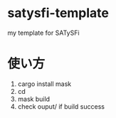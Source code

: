 # satysfi-template
my template for SATySFi

# 使い方
1. cargo install mask
2. cd <project root>
3. mask build
4. check ouput/ if build success
